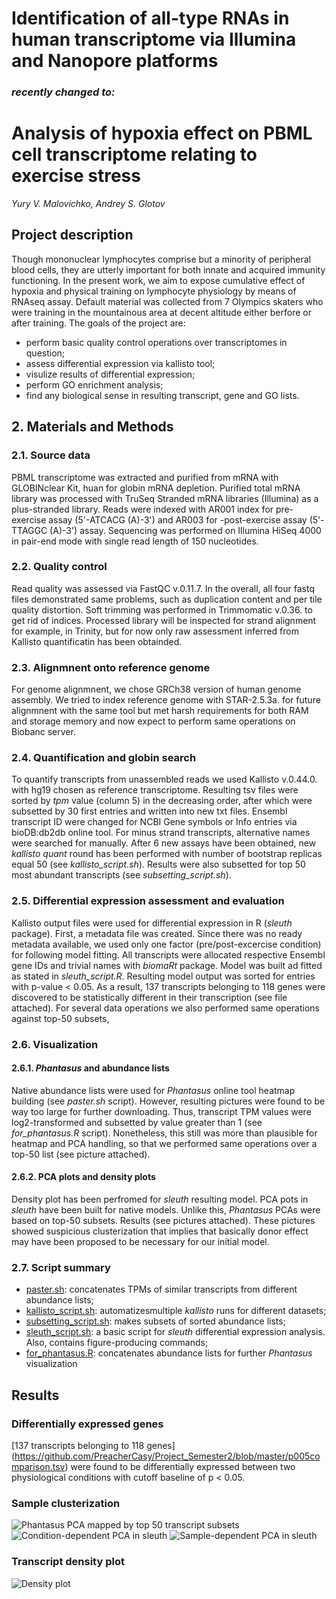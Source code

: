 # Identification of all-type RNAs in human transcriptome via Illumina and Nanopore platforms
### *recently changed to:*
# Analysis of hypoxia effect on PBML cell transcriptome relating to exercise stress
*Yury V. Malovichko, Andrey S. Glotov*

## Project description

Though mononuclear lymphocytes comprise but a minority of peripheral blood cells, they are utterly important for both innate and acquired immunity functioning. In the present work, we aim to expose cumulative effect of hypoxia and physical training on lymphocyte physiology by means of RNAseq assay. Default material was collected from 7 Olympics skaters who were training in the mountainous area at decent altitude either berfore or after training. The goals of the project are:

+ perform basic quality control operations over transcriptomes in question;
+ assess differential expression via kallisto tool;
+ visulize results of differential expression;
+ perform GO enrichment analysis;
+ find any biological sense in resulting transcript, gene and GO lists.


## 2. Materials and Methods

### 2.1. Source data
PBML transcriptome was extracted and purified from mRNA with GLOBINclear Kit, huan for globin mRNA depletion. Purified total mRNA library was processed with TruSeq Stranded mRNA libraries (Illumina) as a plus-stranded library. Reads were indexed with AR001 index for pre-exercise assay (5'-ATCACG (A)-3') and AR003 for -post-exercise assay (5'-TTAGGC  (A)-3') assay.  Sequencing was performed on Illumina HiSeq 4000 in pair-end mode with single read length of 150 nucleotides. 

### 2.2. Quality control
Read quality was assessed via FastQC v.0.11.7. In the overall, all four fastq files demonstrated same problems, such as duplication content and per tile quality distortion. Soft trimming was performed in Trimmomatic v.0.36. to get rid of indices. Processed library will be inspected for strand alignment for example, in Trinity, but for now only raw assessment inferred from Kallisto quantificatin has been obtainded.

### 2.3. Alignmnent onto reference genome
For genome alignmnent, we chose GRCh38 version of human genome assembly. We tried to index reference genome with STAR-2.5.3a. for future alignmnent with the same tool but met harsh requirements for both RAM and storage memory and now expect to perform same operations on Biobanc server.

### 2.4. Quantification and globin search
To quantify transcripts from unassembled reads we used Kallisto v.0.44.0. with hg19 chosen as reference transcriptome. Resulting tsv files were sorted by *tpm* value (column 5) in the decreasing order, after which were subsetted by 30 first entries and written into new txt files. Ensembl transcript ID were changed for NCBI Gene symbols or Info entries via bioDB:db2db online tool. For minus strand transcripts, alternative names were searched for manually.
After 6 new assays have been obtained, new *kallisto quant* round has been performed with number of bootstrap replicas equal 50 (see *kallisto_script.sh*). Results were also subsetted for top 50 most abundant transcripts (see *subsetting_script.sh*).

### 2.5. Differential expression assessment and evaluation
Kallisto output files were used for differential expression in R (*sleuth* package). First, a metadata file was created. Since there was no ready metadata available, we used only one factor (pre/post-excercise condition) for following model fitting. All transcripts were allocated respective Ensembl gene IDs and trivial names with *biomaRt* package. Model was built ad fitted as stated in *sleuth_script.R*. Resulting model output was sorted for entries with p-value < 0.05. As a result, 137 transcripts belonging to 118 genes were discovered to be statistically different in their transcription (see file attached). For several data operations we also performed same operations against top-50 subsets,

### 2.6. Visualization
#### 2.6.1. *Phantasus* and abundance lists
Native abundance lists were used for *Phantasus* online tool heatmap building (see *paster.sh* script). However, resulting pictures were found to be way too large for further downloading. Thus, transcript TPM values were log2-transformed and subsetted by value greater than 1 (see *for_phantasus.R* script). Nonetheless, this still was more than plausible for heatmap and PCA handling, so that we performed same operations over a top-50 list (see picture attached).
#### 2.6.2. PCA plots and density plots
Density plot has been perfromed for *sleuth* resulting model. PCA pots in *sleuth* have been built for native models. Unlike this, *Phantasus* PCAs were based on top-50 subsets. Results (see pictures attached). These pictures showed suspicious clusterization that implies that basically donor effect may have been proposed to be necessary for our initial model.

### 2.7. Script summary
+ [paster.sh](https://github.com/PreacherCasy/Project_Semester2/blob/master/paster.sh): concatenates TPMs of similar transcripts from different abundance lists;
+ [kallisto_script.sh](https://github.com/PreacherCasy/Project_Semester2/blob/master/kallisto_script.sh): automatizesmultiple *kallisto* runs for different datasets;
+ [subsetting_script.sh](https://github.com/PreacherCasy/Project_Semester2/blob/master/subsetting_script.sh): makes subsets of sorted abundance lists;
+ [sleuth_script.sh](https://github.com/PreacherCasy/Project_Semester2/blob/master/sleuth_script.R): a basic script for *sleuth* differential expression analysis. Also, contains figure-producing commands;
+ [for_phantasus.R](https://github.com/PreacherCasy/Project_Semester2/blob/master/for_phantasus.R): concatenates abundance lists for further *Phantasus* visualization

## Results 
### Differentially expressed genes
[137 transcripts belonging to 118 genes] (https://github.com/PreacherCasy/Project_Semester2/blob/master/p005comparison.tsv) were found to be differentially expressed between two physiological conditions with cutoff baseline of p < 0.05.

### Sample clusterization 
![Phantasus PCA mapped by top 50 transcript subsets](https://github.com/PreacherCasy/Project_Semester2/blob/master/Phantasus_PCA_Top_50.png) 
![Condition-dependent PCA in sleuth](https://github.com/PreacherCasy/Project_Semester2/blob/master/condition_PCA_sleuth.jpg) 
![Sample-dependent PCA in sleuth](https://github.com/PreacherCasy/Project_Semester2/blob/master/sample_PCA_sleuth.jpg) 

### Transcript density plot
![Density plot](https://github.com/PreacherCasy/Project_Semester2/blob/master/density_plot.jpg) 
